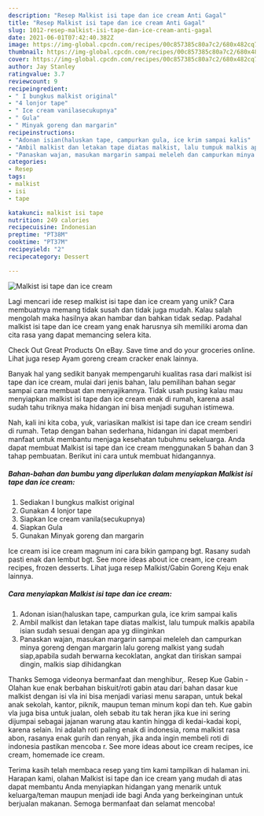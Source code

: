 ```yaml
---
description: "Resep Malkist isi tape dan ice cream Anti Gagal"
title: "Resep Malkist isi tape dan ice cream Anti Gagal"
slug: 1012-resep-malkist-isi-tape-dan-ice-cream-anti-gagal
date: 2021-06-01T07:42:40.382Z
image: https://img-global.cpcdn.com/recipes/00c857385c80a7c2/680x482cq70/malkist-isi-tape-dan-ice-cream-foto-resep-utama.jpg
thumbnail: https://img-global.cpcdn.com/recipes/00c857385c80a7c2/680x482cq70/malkist-isi-tape-dan-ice-cream-foto-resep-utama.jpg
cover: https://img-global.cpcdn.com/recipes/00c857385c80a7c2/680x482cq70/malkist-isi-tape-dan-ice-cream-foto-resep-utama.jpg
author: Jay Stanley
ratingvalue: 3.7
reviewcount: 9
recipeingredient:
- " I bungkus malkist original"
- "4 lonjor tape"
- " Ice cream vanilasecukupnya"
- " Gula"
- " Minyak goreng dan margarin"
recipeinstructions:
- "Adonan isian(haluskan tape, campurkan gula, ice krim sampai kalis"
- "Ambil malkist dan letakan tape diatas malkist, lalu tumpuk malkis apabila isian sudah sesuai dengan apa yg diinginkan"
- "Panaskan wajan, masukan margarin sampai meleleh dan campurkan minya goreng dengan margarin lalu goreng malkist yang sudah siap,apabila sudah berwarna kecoklatan, angkat dan tiriskan sampai dingin, malkis siap dihidangkan"
categories:
- Resep
tags:
- malkist
- isi
- tape

katakunci: malkist isi tape 
nutrition: 249 calories
recipecuisine: Indonesian
preptime: "PT38M"
cooktime: "PT37M"
recipeyield: "2"
recipecategory: Dessert

---
```



![Malkist isi tape dan ice cream](https://img-global.cpcdn.com/recipes/00c857385c80a7c2/680x482cq70/malkist-isi-tape-dan-ice-cream-foto-resep-utama.jpg)

Lagi mencari ide resep malkist isi tape dan ice cream yang unik? Cara membuatnya memang tidak susah dan tidak juga mudah. Kalau salah mengolah maka hasilnya akan hambar dan bahkan tidak sedap. Padahal malkist isi tape dan ice cream yang enak harusnya sih memiliki aroma dan cita rasa yang dapat memancing selera kita.

Check Out Great Products On eBay. Save time and do your groceries online. Lihat juga resep Ayam goreng cream cracker enak lainnya.

Banyak hal yang sedikit banyak mempengaruhi kualitas rasa dari malkist isi tape dan ice cream, mulai dari jenis bahan, lalu pemilihan bahan segar sampai cara membuat dan menyajikannya. Tidak usah pusing kalau mau menyiapkan malkist isi tape dan ice cream enak di rumah, karena asal sudah tahu triknya maka hidangan ini bisa menjadi suguhan istimewa.


Nah, kali ini kita coba, yuk, variasikan malkist isi tape dan ice cream sendiri di rumah. Tetap dengan bahan sederhana, hidangan ini dapat memberi manfaat untuk membantu menjaga kesehatan tubuhmu sekeluarga. Anda dapat membuat Malkist isi tape dan ice cream menggunakan 5 bahan dan 3 tahap pembuatan. Berikut ini cara untuk membuat hidangannya.

<!--inarticleads1-->

##### Bahan-bahan dan bumbu yang diperlukan dalam menyiapkan Malkist isi tape dan ice cream:

1. Sediakan  I bungkus malkist original
1. Gunakan 4 lonjor tape
1. Siapkan  Ice cream vanila(secukupnya)
1. Siapkan  Gula
1. Gunakan  Minyak goreng dan margarin


Ice cream isi ice cream magnum ini cara bikin gampang bgt. Rasany sudah pasti enak dan lembut bgt. See more ideas about ice cream, ice cream recipes, frozen desserts. Lihat juga resep Malkist/Gabin Goreng Keju enak lainnya. 

<!--inarticleads2-->

##### Cara menyiapkan Malkist isi tape dan ice cream:

1. Adonan isian(haluskan tape, campurkan gula, ice krim sampai kalis
1. Ambil malkist dan letakan tape diatas malkist, lalu tumpuk malkis apabila isian sudah sesuai dengan apa yg diinginkan
1. Panaskan wajan, masukan margarin sampai meleleh dan campurkan minya goreng dengan margarin lalu goreng malkist yang sudah siap,apabila sudah berwarna kecoklatan, angkat dan tiriskan sampai dingin, malkis siap dihidangkan


Thanks Semoga videonya bermanfaat dan menghibur,. Resep Kue Gabin - Olahan kue enak berbahan biskuit/roti gabin atau dari bahan dasar kue malkist dengan isi vla ini bisa menjadi variasi menu sarapan, untuk bekal anak sekolah, kantor, piknik, maupun teman minum kopi dan teh. Kue gabin vla juga bisa untuk jualan, oleh sebab itu tak heran jika kue ini sering dijumpai sebagai jajanan warung atau kantin hingga di kedai-kadai kopi, karena selain. Ini adalah roti paling enak di indonesia, roma malkist rasa abon, rasanya enak gurih dan renyah, jika anda ingin membeli roti di indonesia pastikan mencoba r. See more ideas about ice cream recipes, ice cream, homemade ice cream. 

Terima kasih telah membaca resep yang tim kami tampilkan di halaman ini. Harapan kami, olahan Malkist isi tape dan ice cream yang mudah di atas dapat membantu Anda menyiapkan hidangan yang menarik untuk keluarga/teman maupun menjadi ide bagi Anda yang berkeinginan untuk berjualan makanan. Semoga bermanfaat dan selamat mencoba!
